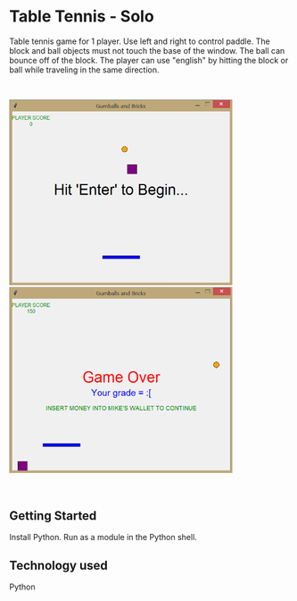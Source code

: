 # Table Tennis - Solo
Table tennis game for 1 player. Use left and right to control paddle. The block and ball objects must not touch the base of the window. The ball can bounce off of the block. The player can use "english" by hitting the block or ball while traveling in the same direction.

<br>
<p>
<img src="pic1.png" width="400px" />
<img src="pic2.png" width="400px" />
</p>
<br>

## Getting Started
Install Python. Run as a module in the Python shell.

## Technology used
Python